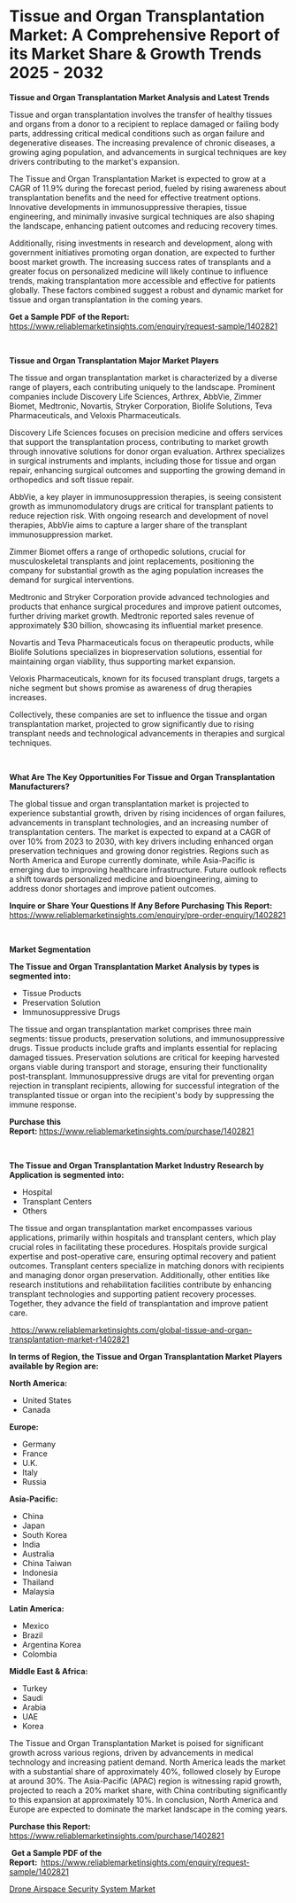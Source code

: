 <p><h1>Tissue and Organ Transplantation Market: A Comprehensive Report of its Market Share & Growth Trends 2025 - 2032</h1></p><p><strong>Tissue and Organ Transplantation Market Analysis and Latest Trends</strong></p>
<p><p>Tissue and organ transplantation involves the transfer of healthy tissues and organs from a donor to a recipient to replace damaged or failing body parts, addressing critical medical conditions such as organ failure and degenerative diseases. The increasing prevalence of chronic diseases, a growing aging population, and advancements in surgical techniques are key drivers contributing to the market's expansion.</p><p>The Tissue and Organ Transplantation Market is expected to grow at a CAGR of 11.9% during the forecast period, fueled by rising awareness about transplantation benefits and the need for effective treatment options. Innovative developments in immunosuppressive therapies, tissue engineering, and minimally invasive surgical techniques are also shaping the landscape, enhancing patient outcomes and reducing recovery times. </p><p>Additionally, rising investments in research and development, along with government initiatives promoting organ donation, are expected to further boost market growth. The increasing success rates of transplants and a greater focus on personalized medicine will likely continue to influence trends, making transplantation more accessible and effective for patients globally. These factors combined suggest a robust and dynamic market for tissue and organ transplantation in the coming years.</p></p>
<p><strong>Get a Sample PDF of the Report:&nbsp;</strong> <a href="https://www.reliablemarketinsights.com/enquiry/request-sample/1402821?utm_campaign=2012&utm_medium=2&utm_source=Github&utm_content=ia&utm_term=12012025&utm_id=tissue-and-organ-transplantation">https://www.reliablemarketinsights.com/enquiry/request-sample/1402821</a></p>
<p>&nbsp;</p>
<p><strong>Tissue and Organ Transplantation Major Market Players</strong></p>
<p><p>The tissue and organ transplantation market is characterized by a diverse range of players, each contributing uniquely to the landscape. Prominent companies include Discovery Life Sciences, Arthrex, AbbVie, Zimmer Biomet, Medtronic, Novartis, Stryker Corporation, Biolife Solutions, Teva Pharmaceuticals, and Veloxis Pharmaceuticals.</p><p>Discovery Life Sciences focuses on precision medicine and offers services that support the transplantation process, contributing to market growth through innovative solutions for donor organ evaluation. Arthrex specializes in surgical instruments and implants, including those for tissue and organ repair, enhancing surgical outcomes and supporting the growing demand in orthopedics and soft tissue repair.</p><p>AbbVie, a key player in immunosuppression therapies, is seeing consistent growth as immunomodulatory drugs are critical for transplant patients to reduce rejection risk. With ongoing research and development of novel therapies, AbbVie aims to capture a larger share of the transplant immunosuppression market.</p><p>Zimmer Biomet offers a range of orthopedic solutions, crucial for musculoskeletal transplants and joint replacements, positioning the company for substantial growth as the aging population increases the demand for surgical interventions.</p><p>Medtronic and Stryker Corporation provide advanced technologies and products that enhance surgical procedures and improve patient outcomes, further driving market growth. Medtronic reported sales revenue of approximately $30 billion, showcasing its influential market presence.</p><p>Novartis and Teva Pharmaceuticals focus on therapeutic products, while Biolife Solutions specializes in biopreservation solutions, essential for maintaining organ viability, thus supporting market expansion.</p><p>Veloxis Pharmaceuticals, known for its focused transplant drugs, targets a niche segment but shows promise as awareness of drug therapies increases.</p><p>Collectively, these companies are set to influence the tissue and organ transplantation market, projected to grow significantly due to rising transplant needs and technological advancements in therapies and surgical techniques.</p></p>
<p>&nbsp;</p>
<p><strong>What Are The Key Opportunities For Tissue and Organ Transplantation Manufacturers?</strong></p>
<p><p>The global tissue and organ transplantation market is projected to experience substantial growth, driven by rising incidences of organ failures, advancements in transplant technologies, and an increasing number of transplantation centers. The market is expected to expand at a CAGR of over 10% from 2023 to 2030, with key drivers including enhanced organ preservation techniques and growing donor registries. Regions such as North America and Europe currently dominate, while Asia-Pacific is emerging due to improving healthcare infrastructure. Future outlook reflects a shift towards personalized medicine and bioengineering, aiming to address donor shortages and improve patient outcomes.</p></p>
<p><strong>Inquire or Share Your Questions If Any Before Purchasing This Report:</strong> <a href="https://www.reliablemarketinsights.com/enquiry/pre-order-enquiry/1402821?utm_campaign=2012&utm_medium=2&utm_source=Github&utm_content=ia&utm_term=12012025&utm_id=tissue-and-organ-transplantation">https://www.reliablemarketinsights.com/enquiry/pre-order-enquiry/1402821</a></p>
<p>&nbsp;</p>
<p><strong>Market Segmentation</strong></p>
<p><strong>The Tissue and Organ Transplantation Market Analysis by types is segmented into:</strong></p>
<p><ul><li>Tissue Products</li><li>Preservation Solution</li><li>Immunosuppressive Drugs</li></ul></p>
<p><p>The tissue and organ transplantation market comprises three main segments: tissue products, preservation solutions, and immunosuppressive drugs. Tissue products include grafts and implants essential for replacing damaged tissues. Preservation solutions are critical for keeping harvested organs viable during transport and storage, ensuring their functionality post-transplant. Immunosuppressive drugs are vital for preventing organ rejection in transplant recipients, allowing for successful integration of the transplanted tissue or organ into the recipient's body by suppressing the immune response.</p></p>
<p><strong>Purchase this Report:&nbsp;</strong><a href="https://www.reliablemarketinsights.com/purchase/1402821?utm_campaign=2012&utm_medium=2&utm_source=Github&utm_content=ia&utm_term=12012025&utm_id=tissue-and-organ-transplantation">https://www.reliablemarketinsights.com/purchase/1402821</a></p>
<p>&nbsp;</p>
<p><strong>The Tissue and Organ Transplantation Market Industry Research by Application is segmented into:</strong></p>
<p><ul><li>Hospital</li><li>Transplant Centers</li><li>Others</li></ul></p>
<p><p>The tissue and organ transplantation market encompasses various applications, primarily within hospitals and transplant centers, which play crucial roles in facilitating these procedures. Hospitals provide surgical expertise and post-operative care, ensuring optimal recovery and patient outcomes. Transplant centers specialize in matching donors with recipients and managing donor organ preservation. Additionally, other entities like research institutions and rehabilitation facilities contribute by enhancing transplant technologies and supporting patient recovery processes. Together, they advance the field of transplantation and improve patient care.</p></p>
<p><a href="https://www.reliablemarketinsights.com/global-tissue-and-organ-transplantation-market-r1402821?utm_campaign=2012&utm_medium=2&utm_source=Github&utm_content=ia&utm_term=12012025&utm_id=tissue-and-organ-transplantation">&nbsp;https://www.reliablemarketinsights.com/global-tissue-and-organ-transplantation-market-r1402821</a></p>
<p><strong>In terms of Region, the Tissue and Organ Transplantation Market Players available by Region are:</strong></p>
<p>
    <p> <strong> North America: </strong>
        <ul>
            <li>United States</li>
            <li>Canada</li>
        </ul>
        </p> 
    <p> <strong> Europe: </strong>
        <ul>
            <li>Germany</li>
            <li>France</li>
            <li>U.K.</li>
            <li>Italy</li>
            <li>Russia</li>
        </ul>
        </p> 
    <p> <strong> Asia-Pacific: </strong>
        <ul>
            <li>China</li>
            <li>Japan</li>
            <li>South Korea</li>
            <li>India</li>
            <li>Australia</li>
            <li>China Taiwan</li>
            <li>Indonesia</li>
            <li>Thailand</li>
            <li>Malaysia</li>
        </ul>
        </p> 
    <p> <strong> Latin America: </strong>
        <ul>
            <li>Mexico</li>
            <li>Brazil</li>
            <li>Argentina Korea</li>
            <li>Colombia</li>
        </ul>
        </p> 
    <p> <strong> Middle East & Africa: </strong>
        <ul>
            <li>Turkey</li>
            <li>Saudi</li>
            <li>Arabia</li>
            <li>UAE</li>
            <li>Korea</li>
        </ul>
    </p>
    </p>
<p><p>The Tissue and Organ Transplantation Market is poised for significant growth across various regions, driven by advancements in medical technology and increasing patient demand. North America leads the market with a substantial share of approximately 40%, followed closely by Europe at around 30%. The Asia-Pacific (APAC) region is witnessing rapid growth, projected to reach a 20% market share, with China contributing significantly to this expansion at approximately 10%. In conclusion, North America and Europe are expected to dominate the market landscape in the coming years.</p></p>
<p><strong>Purchase this Report: </strong><a href="https://www.reliablemarketinsights.com/purchase/1402821?utm_campaign=2012&utm_medium=2&utm_source=Github&utm_content=ia&utm_term=12012025&utm_id=tissue-and-organ-transplantation">https://www.reliablemarketinsights.com/purchase/1402821</a></p>
<p>&nbsp;<strong>Get a Sample PDF of the Report:&nbsp;&nbsp;</strong><a href="https://www.reliablemarketinsights.com/enquiry/request-sample/1402821?utm_campaign=2012&utm_medium=2&utm_source=Github&utm_content=ia&utm_term=12012025&utm_id=tissue-and-organ-transplantation">https://www.reliablemarketinsights.com/enquiry/request-sample/1402821</a></p>
<p><strong></strong></p>
<p><p><a href="https://github.com/JakirUddin511/Market-Research-Report-List-1/blob/main/drone-airspace-security-system-market.md?utm_campaign=2012&utm_medium=2&utm_source=Github&utm_content=ia&utm_term=12012025&utm_id=tissue-and-organ-transplantation">Drone Airspace Security System Market</a></p></p>
